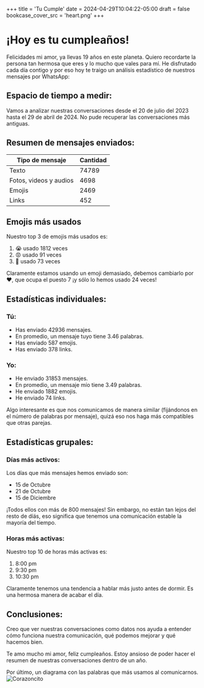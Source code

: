 +++
title = 'Tu Cumple'
date = 2024-04-29T10:04:22-05:00
draft = false
bookcase_cover_src = 'heart.png'
+++

# ¡Hoy es tu  cumpleaños!
Felicidades mi amor, ya llevas 19 años en este planeta. Quiero recordarte la persona tan hermosa que eres y lo mucho que vales para mí. He disfrutado cada día contigo y por eso hoy te traigo un análisis estadístico de nuestros mensajes por WhatsApp:

## Espacio de tiempo a medir:

Vamos a analizar nuestras conversaciones desde el 20 de julio del 2023 hasta el 29 de abril de 2024. No pude recuperar las conversaciones más antiguas.

## Resumen de mensajes enviados:
| Tipo de mensaje         | Cantidad |
| ----------------------- | -------- |
| Texto                   | 74789    |
| Fotos, videos y audios  | 4698     |
| Emojis                  | 2469     |
| Links                   | 452      |

## Emojis más usados
Nuestro top 3 de emojis más usados es:
1. 😭	usado 1812 veces
2. 😡	usado 91 veces
3. 🥲	usado 73 veces

Claramente estamos usando un emoji demasiado, debemos cambiarlo por ❤️, que ocupa el puesto 7 ¡y sólo lo hemos usado 24 veces!

## Estadísticas individuales:
### Tú:
- Has enviado 42936 mensajes.
- En promedio, un mensaje tuyo tiene 3.46 palabras.
- Has enviado 587 emojis.
- Has enviado 378 links.
### Yo:
- He enviado 31853 mensajes.
- En promedio, un mensaje mío tiene 3.49 palabras.
- He enviado 1882 emojis.
- He enviado 74 links.

Algo interesante es que nos comunicamos de manera similar (fijándonos en el número de palabras por mensaje), quizá eso nos haga más compatibles que otras parejas.

## Estadísticas grupales:
### Días más activos:
Los días que más mensajes hemos enviado son:
- 15 de Octubre
- 21 de Octubre
- 15 de Diciembre

¡Todos ellos con más de 800 mensajes!
Sin embargo, no están tan lejos del resto de díás, eso significa que tenemos una comunicación estable la mayoría del tiempo.
### Horas más activas:  
Nuestro top 10 de horas más activas es:
1. 8:00 pm
2. 9:30 pm
3. 10:30 pm

Claramente tenemos una tendencia a hablar más justo antes de dormir. Es una hermosa manera de acabar el día.

## Conclusiones:
Creo que ver nuestras conversaciones como datos nos ayuda a entender cómo funciona nuestra comunicación, qué podemos mejorar y qué hacemos bien. 

Te amo mucho mi amor, feliz cumpleaños. Estoy ansioso de poder hacer el resumen de nuestras conversaciones dentro de un año.

Por último, un diagrama con las palabras que más usamos al comunicarnos.
![Corazoncito](/heart.png)

